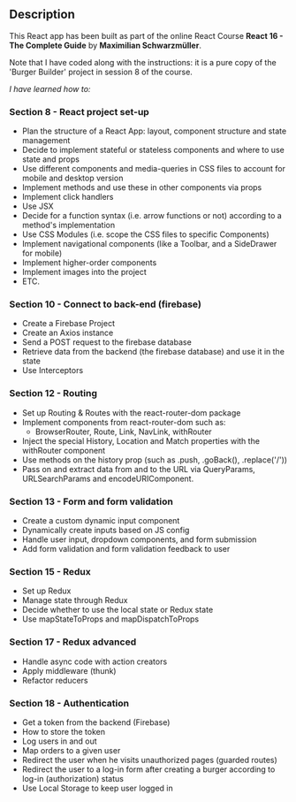 ## Description

This React app has been built as part of the online React Course **React 16 - The Complete Guide** by **Maximilian Schwarzmüller**.

Note that I have coded along with the instructions: it is a pure copy of the 'Burger Builder' project in session 8 of the course.

*I have learned how to:*

### Section 8 - React project set-up

- Plan the structure of a React App: layout, component structure and state management
- Decide to implement stateful or stateless components and where to use state and props
- Use different components and media-queries in CSS files to account for mobile and desktop version
- Implement methods and use these in other components via props
- Implement click handlers
- Use JSX
- Decide for a function syntax (i.e. arrow functions or not) according to a method's implementation
- Use CSS Modules (i.e. scope the CSS files to specific Components)
- Implement navigational components (like a Toolbar, and a SideDrawer for mobile)
- Implement higher-order components
- Implement images into the project
- ETC.

### Section 10 - Connect to back-end (firebase)

- Create a Firebase Project
- Create an Axios instance
- Send a POST request to the firebase database
- Retrieve data from the backend (the firebase database) and use it in the state
- Use Interceptors

### Section 12 - Routing


- Set up Routing & Routes with the react-router-dom package
- Implement components from react-router-dom such as:
  - BrowserRouter, Route, Link, NavLink, withRouter
- Inject the special History, Location and Match properties with the withRouter component
- Use methods on the history prop (such as .push, .goBack(), .replace('/'))
- Pass on and extract data from and to the URL via QueryParams, URLSearchParams and encodeURIComponent.

### Section 13 - Form and form validation

- Create a custom dynamic input component
- Dynamically create inputs based on JS config
- Handle user input, dropdown components, and form submission
- Add form validation and form validation feedback to user

### Section 15 - Redux

- Set up Redux
- Manage state through Redux
- Decide whether to use the local state or Redux state
- Use mapStateToProps and mapDispatchToProps

### Section 17 - Redux advanced
- Handle async code with action creators
- Apply middleware (thunk)
- Refactor reducers

### Section 18 - Authentication
- Get a token from the backend (Firebase)
- How to store the token 
- Log users in and out
- Map orders to a given user
- Redirect the user when he visits unauthorized pages (guarded routes)
- Redirect the user to a log-in form after creating a burger according to log-in (authorization) status
- Use Local Storage to keep user logged in
